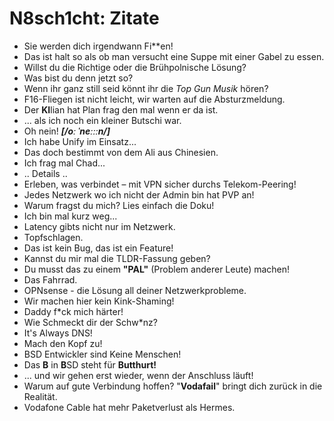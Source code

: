 # N8sch1cht: Zitate

- Sie werden dich irgendwann Fi**en!
- Das ist halt so als ob man versucht eine Suppe mit einer Gabel zu essen.
- Willst du die Richtige oder die Brühpolnische Lösung?
- Was bist du denn jetzt so?
- Wenn ihr ganz still seid könnt ihr die *Top Gun Musik* hören?
- F16-Fliegen ist nicht leicht, wir warten auf die Absturzmeldung.
- Der **KI**lian hat Plan frag den mal wenn er da ist.
- ... als ich noch ein kleiner Butschi war.
- Oh nein! ***[/oː ˈneːːːn/]***
- Ich habe Unify im Einsatz...
- Das doch bestimmt von dem Ali aus Chinesien.
- Ich frag mal Chad...
- .. Details ..
- Erleben, was verbindet – mit VPN sicher durchs Telekom-Peering!
- Jedes Netzwerk wo ich nicht der Admin bin hat PVP an!
- Warum fragst du mich? Lies einfach die Doku!
- Ich bin mal kurz weg...
- Latency gibts nicht nur im Netzwerk.
- Topfschlagen.
- Das ist kein Bug, das ist ein Feature!
- Kannst du mir mal die TLDR-Fassung geben?
- Du musst das zu einem **"PAL"** (Problem anderer Leute) machen!
- Das Fahrrad.
- OPNsense - die Lösung all deiner Netzwerkprobleme.
- Wir machen hier kein Kink-Shaming!
- Daddy f*ck mich härter! 
- Wie Schmeckt dir der Schw*nz?
- It's Always DNS!
- Mach den Kopf zu!
- BSD Entwickler sind Keine Menschen!
- Das **B** in **B**SD steht für **Butthurt!**
- ... und wir gehen erst wieder, wenn der Anschluss läuft!
- Warum auf gute Verbindung hoffen? "**Vodafail**" bringt dich zurück in die Realität.
- Vodafone Cable hat mehr Paketverlust als Hermes.
